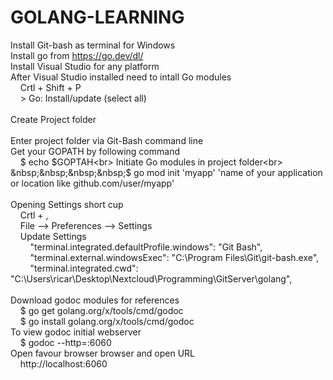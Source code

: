 # GOLANG-LEARNING
Install Git-bash as terminal for Windows<br>
Install go from https://go.dev/dl/<br>
Install Visual Studio for any platform<br>
After Visual Studio installed need to intall Go modules<br>
&nbsp;&nbsp;&nbsp;&nbsp;Crtl + Shift + P <br>
&nbsp;&nbsp;&nbsp;&nbsp;> Go: Install/update (select all)<br>
<br>
Create Project folder<br>
<br>
Enter project folder via Git-Bash command line<br>
Get your GOPATH by following command <br>
&nbsp;&nbsp;&nbsp;&nbsp;$ echo $GOPTAH<br>
Initiate Go modules in project folder<br>
&nbsp;&nbsp;&nbsp;&nbsp;$ go mod init 'myapp'  'name of your application or location like github.com/user/myapp'<br>
<br>
Opening Settings short cup<br>
&nbsp;&nbsp;&nbsp;&nbsp;Crtl + ,<br>
&nbsp;&nbsp;&nbsp;&nbsp;File --> Preferences --> Settings<br>
&nbsp;&nbsp;&nbsp;&nbsp;Update Settings<br>
&nbsp;&nbsp;&nbsp;&nbsp;&nbsp;&nbsp;&nbsp;&nbsp;"terminal.integrated.defaultProfile.windows": "Git Bash",<br>
&nbsp;&nbsp;&nbsp;&nbsp;&nbsp;&nbsp;&nbsp;&nbsp;"terminal.external.windowsExec": "C:\\Program Files\\Git\\git-bash.exe",<br>
&nbsp;&nbsp;&nbsp;&nbsp;&nbsp;&nbsp;&nbsp;&nbsp;"terminal.integrated.cwd": "C:\\Users\\ricar\\Desktop\\Nextcloud\\Programming\\GitServer\\golang",<br>
<br>
Download godoc modules for references<br>
&nbsp;&nbsp;&nbsp;&nbsp;$ go get golang.org/x/tools/cmd/godoc<br>
&nbsp;&nbsp;&nbsp;&nbsp;$ go install golang.org/x/tools/cmd/godoc<br>
To view godoc initial webserver<br>
&nbsp;&nbsp;&nbsp;&nbsp;$ godoc --http=:6060<br>
Open favour browser browser and open URL<br>
&nbsp;&nbsp;&nbsp;&nbsp;http://localhost:6060<br>